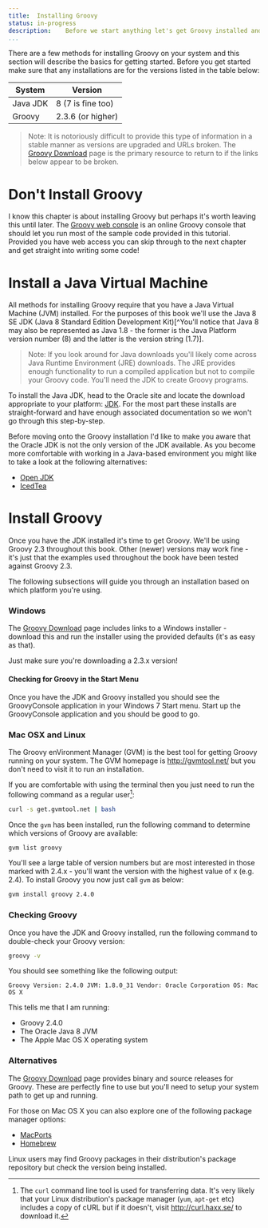 ```yaml
---
title:	Installing Groovy  
status:	in-progress
description:	Before we start anything let's get Groovy installed and running. 
...
```

There are a few methods for installing Groovy on your system and this section will describe the basics for getting started. Before you get started make sure that any installations are for the versions listed in the table below:

|System		|	Version
|-----------------|----------------
| Java JDK		|	8 (7 is fine too)
| Groovy		|	2.3.6 (or higher)

>Note: It is notoriously difficult to provide this type of information in a stable manner as versions are upgraded and URLs broken. The [Groovy Download]() page is the primary resource to return to if the links below appear to be broken.

# Don't Install Groovy

I know this chapter is about installing Groovy but perhaps it's worth leaving this until later. The [Groovy web console](http://groovyconsole.appspot.com) is an online Groovy console that should let you run most of the sample code provided in this tutorial. Provided you have web access you can skip through to the next chapter and get straight into writing some code!

# Install a Java Virtual Machine
All methods for installing Groovy require that you have a Java Virtual Machine (JVM) installed. For the purposes of this book we'll use the Java 8 SE JDK (Java 8 Standard Edition Development Kit)[^You'll notice that Java 8 may also be represented as Java 1.8 - the former is the Java Platform version number (8) and the latter is the version string (1.7)]. 

>Note: If you look around for Java downloads you'll likely come across Java Runtime Environment (JRE) downloads. The JRE provides enough functionality to run a compiled application but not to compile your Groovy code. You'll need the JDK to create Groovy programs.

To install the Java JDK, head to the Oracle site and locate the download appropriate to your platform: [JDK][]. For the most part these installs are straight-forward and have enough associated documentation so we won't go through this step-by-step.

Before moving onto the Groovy installation I'd like to make you aware that the Oracle JDK is not the only version of the JDK available. As you become more comfortable with working in a Java-based environment you might like to take a look at the following alternatives:

  * [Open JDK](http://openjdk.java.net/)
  * [IcedTea](http://icedtea.classpath.org)

# Install Groovy
Once you have the JDK installed it's time to get Groovy. We'll be using Groovy 2.3 throughout this book. Other (newer) versions may work fine - it's just that the examples used throughout the book have been tested against Groovy 2.3.

The following subsections will guide you through an installation based on which platform you're using.

### Windows
The [Groovy Download][] page includes links to a Windows installer - download this and run the installer using the provided defaults (it's as easy as that). 

Just make sure you're downloading a 2.3.x version!

#### Checking for Groovy in the Start Menu
Once you have the JDK and Groovy installed you should see the GroovyConsole application in your Windows 7 Start menu. Start up the GroovyConsole application and you should be good to go.

### Mac OSX and Linux
The Groovy enVironment Manager (GVM) is the best tool for getting Groovy running on your system. The GVM homepage is <http://gvmtool.net/> but you don't need to visit it to run an installation. 

If you are comfortable with using the terminal then you just need to run the following command as a regular user[^curl]:

```bash
curl -s get.gvmtool.net | bash
```

Once the `gvm` has been installed, run the following command to determine which versions of Groovy are available:

```bash
gvm list groovy
```

You'll see a large table of version numbers but are most interested in those marked with 2.4.x - you'll want the version with the highest value of x (e.g. 2.4). To install Groovy you now just call `gvm` as below:

```bash
gvm install groovy 2.4.0
``` 
 
### Checking Groovy
Once you have the JDK and Groovy installed, run the following command to double-check your Groovy version:

````bash
groovy -v
````
You should see something like the following output:

````
Groovy Version: 2.4.0 JVM: 1.8.0_31 Vendor: Oracle Corporation OS: Mac OS X
````

This tells me that I am running:

 * Groovy 2.4.0
 * The Oracle Java 8 JVM
 * The Apple Mac OS X operating system

### Alternatives
The [Groovy Download][] page provides binary and source releases for Groovy. These are perfectly fine to use but you'll need to setup your system path to get up and running.

For those on Mac OS X you can also explore one of the following package manager options:

 * [MacPorts](https://www.macports.org/)
 * [Homebrew](http://brew.sh/)

Linux users may find Groovy packages in their distribution's package repository but check the version being installed.

[JDK]: http://www.oracle.com/technetwork/java/javase/downloads/index.html "Oracle JDK Downloads"

[Groovy Download]:	http://groovy.codehaus.org/Download "Groovy Download"

[^curl]: The `curl` command line tool is used for transferring data. It's very likely that your Linux distribution's package manager (`yum`, `apt-get` etc) includes a copy of cURL but if it doesn't, visit <http://curl.haxx.se/> to download it.